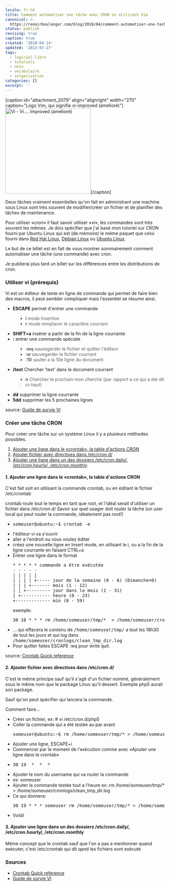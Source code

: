 ```yaml
---
locale: fr-CA
title: Comment automatiser une tâche avec CRON en utilisant Vim
canonical: >-
  https://renoirboulanger.com/blog/2010/04/comment-automatiser-une-tache-avec-cron-en-utilisant-vim/
status: publish
revising: true
caption: true
created: '2010-04-14'
updated: '2013-03-27'
tags:
  - logiciel-libre
  - tutoriels
  - unix
  - vocabulaire
  - vulgarisation
categories: []
excerpt: ''
---
```


[caption id="attachment_2079" align="alignright" width="270" caption="Logo Vim, qui signifie vi-improved (amélioré)"]<img class="size-full wp-image-2079 " title="Logo Vim" src="http://renoirboulanger.com/wp-content/uploads/2010/04/Vim_logo.png" alt="Vi - Vi.... Improved (amélioré)" width="270" height="270" />[/caption]

Deux tâches vraiment essentielles qu'on fait en administrant une machine sous Linux sont très souvent de modifier/créer un fichier et de planifier des tâches de maintenance.

Pour utiliser «<em>cron»</em> il faut savoir utiliser «<em>vi»</em>, les commandes sont très souvent les mêmes. Je dois spécifier que j'ai basé mon tutoriel sur CRON fourni par Ubuntu Linux qui est (de mémoire) le même paquet que celui fourni dans <a href="http://www.redhat.com/">Red Hat Linux</a>, <a href="http://www.debian.org/">Debian Linux</a> ou <a href="http://www.ubuntu.com/">Ubuntu Linux</a>.

Le but de ce billet est en fait de vous montrer sommairement comment automatiser une tâche (une commande) avec cron.

Je publierai plus tard un billet sur les différences entre les distributions de cron.

<!--more-->
<h3>Utiliser vi (prérequis)</h3>
Vi est un éditeur de texte en ligne de commande qui permet de faire bien des macros, il peut sembler compliquer mais l'essentiel se résume ainsi.
<ul>
	<li><strong>ESCAPE</strong> permet d'entrer une commande</li>
<blockquote>
	<li><strong>i</strong> mode Insertion</li>
	<li><strong>r</strong> mode remplacer le caractère courrant</li>
</blockquote>
	<li><strong>SHIFT+a</strong> insérer a partir de la fin de la ligne courrante</li>
	<li><strong>:</strong> entrer une commande spéciale</li>
<blockquote>
	<li><strong>:wq</strong> sauvegarder le fichier et quitter l'éditeur</li>
	<li><strong>:w</strong> sauvegarder le fichier courrant</li>
	<li><strong>:10</strong> sauter a la 10e ligne du document</li>
</blockquote>
	<li><strong>/text</strong> Chercher 'text' dans le document courrant</li>
<blockquote>
	<li><strong>n</strong> Chercher le prochain mon cherché (par rapport a ce qui a été dit ci-haut)</li>
</blockquote>
	<li><strong>dd</strong> supprimer la ligne courrante</li>
	<li><strong>5dd</strong> supprimer les 5 prochaines lignes</li>
</ul>
source: <a href="http://matrix.samizdat.net/pratique/documentation/guide-survie-VI.html">Guide de survie VI</a>
<h3>Créer une tâche CRON</h3>
Pour créer une tâche sur un système Linux il y a plusieurs méthodes possibles.
<ol>
	<li><a href="/blog/2010/04/comment-automatiser-une-tache-avec-cron-en-utilisant-vim#crontab">Ajouter une ligne dans le «crontab», la table d'actions CRON</a></li>
	<li><a href="/blog/2010/04/comment-automatiser-une-tache-avec-cron-en-utilisant-vim#crond">Ajouter fichier avec directives dans /etc/cron.d/</a></li>
	<li><a href="/blog/2010/04/comment-automatiser-une-tache-avec-cron-en-utilisant-vim#etccron">Ajouter une ligne dans un des dossiers /etc/cron.daily/, /etc/cron.hourly/, /etc/cron.monthly</a></li>
</ol>
<h4><a name="crontab"></a>1. Ajouter une ligne dans le «crontab», la table d'actions CRON</h4>
C'est fait soit en utilisant la commande crontab, ou en éditant le fichier /etc/crontab

crontab roule tout le temps en tant que root, et l'idéal serait d'utiliser un fichier dans /etc/cron.d/
Savoir sur quel usager doit rouler la tâche (un user local qui peut rouler la commande, idéalement pas root!)
<ul>
	<li><pre lang="bash">someuser@ubuntu:~$ crontab -e</pre></li>
	<li>l'éditeur vi va s'ouvrir</li>
	<li>aller a l'endroit ou vous voulez éditer</li>
	<li>créez une nouvelle ligne en Insert mode, en utilisant le i, ou a la fin de la ligne courrante en faisant CTRL+a</li>
	<li>Entrer une ligne dans le format<pre lang="bash">* * * * * commande a être exécutée
- - - - -
| | | | |
| | | | +----- jour de la semaine (0 - 6) (Dimanche=0)
| | | +------- mois (1 - 12)
| | +--------- jour dans le mois (1 - 31)
| +----------- heure (0 - 23)
+------------- min (0 - 59)</pre>
exemple:
<pre lang="bash">30 18 * * * rm /home/someuser/tmp/*  > /home/someuser/cronlogs/clean_tmp_dir.log</pre></li>
	<li>... qui effacera le contenu de <tt>/home/someuser/tmp/</tt> a tout les 18h30 de tout les jours et qui log dans <tt>/home/someuser/cronlogs/clean_tmp_dir.log</tt></li>
	<li>Pour quitter faites ESCAPE  :wq     pour write quit.</li>
</ul>
source: <a href="http://adminschoice.com/crontab-quick-reference">Crontab Quick reference</a>
<h4><a name="crond"></a>2. Ajouter fichier avec directives dans /etc/cron.d/</h4>
C'est le même principe sauf qu'il s'agit d'un fichier nommé, généralement sous le même nom que le package Linux qu'il dessert. Exemple php5 aurait son package.

Sauf qu'on peut spécifier qui lancera la commande.

Comment faire...
<ul>
	<li>Créer un fichier, ex:
# vi /etc/cron.d/php5</li>
	<li>Coller la commande qui a été testée au par avant
<pre lang="bash">someuser@ubuntu:~$ rm /home/someuser/tmp/* > /home/someuser/cronlogs/clean_tmp_dir.log</pre></li>
	<li>Ajouter une ligne, ESCAPE+i</li>
	<li>Commencer par le moment de l'exécution comme avec «Ajouter une ligne dans le crontab»</li>
	<li><pre lang="bash">30 19  *  *  *</pre></li>
	<li>Ajouter le nom du username qui va rouler la commande</li>
	<li>ex: someuser</li>
	<li>Ajouter la commande testée tout a l'heure
ex: rm /home/someuser/tmp/* > /home/someuser/cronlogs/clean_tmp_dir.log</li>
	<li>Ce qui donnera:<br />

<pre lang="bash">30 19 * * * someuser rm /home/someuser/tmp/* > /home/someuser/cronlogs/clean_tmp_dir.log</pre>

</li>
	<li>Voilà!</li>
</ul>
<h4><a name="etccron"></a>3. Ajouter une ligne dans un des dossiers /etc/cron.daily/, /etc/cron.hourly/, /etc/cron.monthly</h4>
Même concept que le crontab sauf que l'on a pas a mentionner quand exécuter, c'est /etc/crontab  qui dit qand les fichiers sont exécuté
<h3>Sources</h3>
<ul>
	<li><a href="http://adminschoice.com/crontab-quick-reference">Crontab Quick reference</a></li>
	<li><a href="http://matrix.samizdat.net/pratique/documentation/guide-survie-VI.html">Guide de survie VI</a></li>
</ul>
